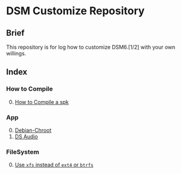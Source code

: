 # DSM Customize Repository
## Brief
This repository is for log how to customize DSM6.[1/2] with your own willings.

##  Index
### How to Compile
0. [How to Compile a spk](https://github.com/OKit-Scripts-Projects/DSM.Customizations/blob/master/How.to.compile.spk.md#Brief)

### App
0. [Debian-Chroot](https://github.com/OKit-Scripts-Projects/DSM.Customizations/blob/master/App.Debian-Chroot.md#Brief)
0. [DS Audio](https://github.com/OKit-Scripts-Projects/DSM.Customizations/blob/master/App.DSAudio.md#Brief)

### FileSystem
0. [Use `xfs` instead of `ext4` or `btrfs`](https://github.com/OKit-Scripts-Projects/DSM.Customizations/blob/master/FileSystem.xfs.md#Brief)
